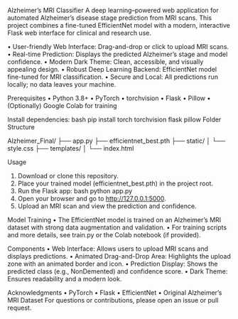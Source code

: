 
Alzheimer’s MRI Classifier
A deep learning–powered web application for automated Alzheimer’s disease stage prediction from MRI scans. This project combines a fine-tuned EfficientNet model with a modern, interactive Flask web interface for clinical and research use.


•	User-friendly Web Interface: Drag-and-drop or click to upload MRI scans.
•	Real-time Prediction: Displays the predicted Alzheimer’s stage and model confidence.
•	Modern Dark Theme: Clean, accessible, and visually appealing design.
•	Robust Deep Learning Backend: EfficientNet model fine-tuned for MRI classification.
•	Secure and Local: All predictions run locally; no data leaves your machine.

Prerequisites
•	Python 3.8+
•	PyTorch
•	torchvision
•	Flask
•	Pillow
•	(Optionally) Google Colab for training

Install dependencies:
bash
pip install torch torchvision flask pillow
Folder Structure

Alzheimer_Final/
├── app.py
├── efficientnet_best.pth
├── static/
│   └── style.css
├── templates/
│   └── index.html


Usage
1.	Download or clone this repository.
2.	Place your trained model (efficientnet_best.pth) in the project root.
3.	Run the Flask app:
bash
python app.py
4.	Open your browser and go to http://127.0.0.1:5000.
5.	Upload an MRI scan and view the prediction and confidence.

   
Model Training
•	The EfficientNet model is trained on an Alzheimer’s MRI dataset with strong data augmentation and validation.
•	For training scripts and more details, see train.py or the Colab notebook (if provided).

Components
•	Web Interface: Allows users to upload MRI scans and displays predictions.
•	Animated Drag-and-Drop Area: Highlights the upload zone with an animated border and icon.
•	Prediction Display: Shows the predicted class (e.g., NonDemented) and confidence score.
•	Dark Theme: Ensures readability and a modern look.


Acknowledgments
•	PyTorch
•	Flask
•	EfficientNet
•	Original Alzheimer’s MRI Dataset
For questions or contributions, please open an issue or pull request.



